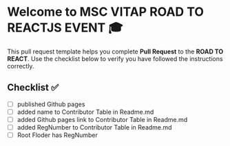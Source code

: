 # Welcome to MSC VITAP ROAD TO REACTJS EVENT 🎓

This pull request template helps you complete **Pull Request**  to the **ROAD TO REACT**. Use the checklist below to verify you have followed the instructions correctly. 

## Checklist ✅
- [ ] published Github pages
- [ ] added name to Contributor Table in Readme.md
- [ ]  added Github pages link  to Contributor Table in Readme.md
- [ ]  added RegNumber  to Contributor Table in Readme.md
- [ ]  Root Floder has RegNumber 
